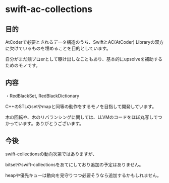 # swift-ac-collections

## 目的

AtCoderで必要とされるデータ構造のうち、SwiftとAC(AtCoder) Libraryの双方に欠けているものを埋めることを目的としています。

自分がまだ競プロerとして駆け出しなこともあり、基本的にupsolveを補助するためのモノです。

## 内容

・RedBlackSet, RedBlackDictionary

C++のSTLのsetやmapと同等の動作をするモノを目指して開発しています。

木の回転や、木のリバランシングに関しては、LLVMのコードをほぼ丸写しでつかっています。ありがとうございます。

## 今後

swift-collectionsの動向次第ではありますが、

bitsetやswift-collectionsをあてにしており追加の予定はありません。

heapや優先キューは動向を見守りつつ必要そうなら追加するかもしれません。

